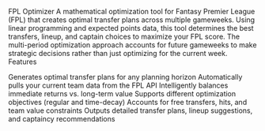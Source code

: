 FPL Optimizer
A mathematical optimization tool for Fantasy Premier League (FPL) that creates optimal transfer plans across multiple gameweeks. Using linear programming and expected points data, this tool determines the best transfers, lineup, and captain choices to maximize your FPL score. The multi-period optimization approach accounts for future gameweeks to make strategic decisions rather than just optimizing for the current week.
Features

Generates optimal transfer plans for any planning horizon
Automatically pulls your current team data from the FPL API
Intelligently balances immediate returns vs. long-term value
Supports different optimization objectives (regular and time-decay)
Accounts for free transfers, hits, and team value constraints
Outputs detailed transfer plans, lineup suggestions, and captaincy recommendations
